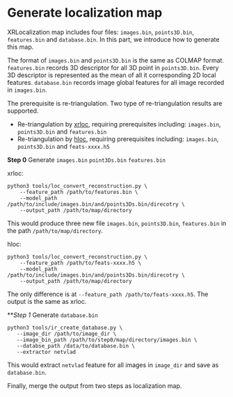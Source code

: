# Generate localization map
XRLocalization map includes four files: `images.bin`, `points3D.bin`, `features.bin` and `database.bin`.
In this part, we introduce how to generate this map. 

The format of `images.bin` and `points3D.bin` is the same as COLMAP format. `features.bin` records 
3D descriptor for all 3D point in `points3D.bin`. Every 3D descriptor is represented as the mean of 
all it corresponding 2D local features.  `database.bin` records image global features for all image
recorded in `images.bin`. 

The prerequisite is re-triangulation. Two type of re-triangulation results are supported. 
* Re-triangulation by [xrloc](retriangulation.md), requiring prerequisites including: 
`images.bin`, `points3D.bin` and `features.bin`
* Re-triangulation by [hloc](https://github.com/cvg/Hierarchical-Localization), 
requiring prerequisites including: `images.bin`, `points3D.bin` and `feats-xxxx.h5`

**Step 0** Generate `images.bin` `point3Ds.bin` `features.bin`

xrloc:
```commandline
python3 tools/loc_convert_reconstruction.py \
    --feature_path /path/to/features.bin \
    --model_path /path/to/include/images.bin/and/points3Ds.bin/direcotry \
    --output_path /path/to/map/directory
```
This would produce three new file `images.bin`, `points3D.bin`, `features.bin` 
in the path `/path/to/map/directory`.

hloc:
```commandline
python3 tools/loc_convert_reconstruction.py \
    --feature_path /path/to/feats-xxxx.h5 \
    --model_path /path/to/include/images.bin/and/points3Ds.bin/direcotry \
    --output_path /path/to/map/directory
```
The only difference is at `--feature_path /path/to/feats-xxxx.h5`.  The output is the same as xrloc.


***Step 1* Generate `database.bin`
```commandline
python3 tools/ir_create_database.py \
   --image_dir /path/to/image_dir \
   --image_bin_path /path/to/step0/map/directory/images.bin \
   --databse_path /data/to/database.bin \
   --extractor netvlad
```
This would extract `netvlad` feature for all images in `image_dir` and 
save as `database.bin`.


Finally, merge the output from two steps as localization map.


